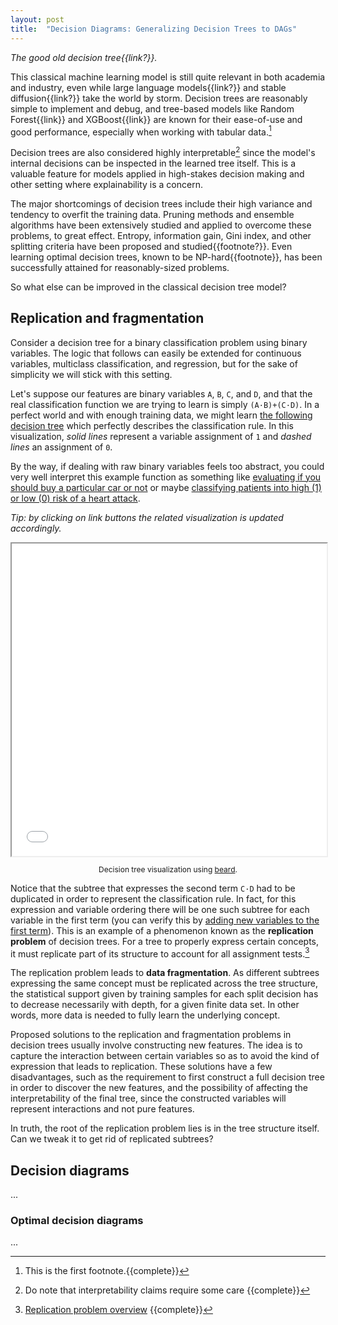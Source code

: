 ```yaml
---
layout: post
title:  "Decision Diagrams: Generalizing Decision Trees to DAGs"
---
```


<!-- Decision trees, extensively used in academics and industry. -->
<!-- The "solved" problems (overfitting -> pruning, high variance -> ensembles) -->

*The good old decision tree{{link?}}.*

This classical machine learning model is still quite relevant in both academia and industry, even while large language models{{link?}} and stable diffusion{{link?}} take the world by storm. Decision trees are reasonably simple to implement and debug, and tree-based models like Random Forest{{link}} and XGBoost{{link}} are known for their ease-of-use and good performance, especially when working with tabular data.[^tabular-data]

Decision trees are also considered highly interpretable[^interpretability] since the model's internal decisions can be inspected in the learned tree itself. This is a valuable feature for models applied in high-stakes decision making and other setting where explainability is a concern.

The major shortcomings of decision trees include their high variance and tendency to overfit the training data. Pruning methods and ensemble algorithms have been extensively studied and applied to overcome these problems, to great effect. Entropy, information gain, Gini index, and other splitting criteria have been proposed and studied{{footnote?}}. Even learning optimal decision trees, known to be NP-hard{{footnote}}, has been successfully attained for reasonably-sized problems. 

So what else can be improved in the classical decision tree model?

## Replication and fragmentation
<!-- Introduce replication (interactive examples, simple & large) -->
<!-- Leads to fragmentation -->

Consider a decision tree for a binary classification problem using binary variables. The logic that follows can easily be extended for continuous variables, multiclass classification, and regression, but for the sake of simplicity we will stick with this setting.

Let's suppose our features are binary variables `A`, `B`, `C`, and `D`, and that the real classification function we are trying to learn is simply `(A·B)+(C·D)`. In a perfect world and with enough training data, we might learn <a href="#decision-tree-example-1" class="link-button" onclick="render(decisionTreeExample1Beard, { expression: '(A·B)+(C·D)' });">the following decision tree</a> which perfectly describes the classification rule. In this visualization, *solid lines* represent a variable assignment of `1` and *dashed lines* an assignment of `0`.

By the way, if dealing with raw binary variables feels too abstract, you could very well interpret this example function as something like <a href="#" class="link-button" onclick="return render(decisionTreeExample1Beard, { expression: '(Affordable and FourDoors) or (WellMaintained and HighSafety)' });">evaluating if you should buy a particular car or not</a> or maybe <a href="#" class="link-button" onclick="return render(decisionTreeExample1Beard, { expression: '(Over60 and Smoker) or (HasFamilyHistory and Sedentary)' });">classifying patients into high (1) or low (0) risk of a heart attack</a>.

*Tip: by clicking on <span class="link-button">link buttons</span> the related visualization is updated accordingly.*

<iframe id="decision-tree-example-1" src="/assets/beard/dist/index.html" width="100%" height="500px"></iframe>
<p style="text-align: center;font-size: 0.75rem;">Decision tree visualization using <a href="https://github.com/pedrosbmartins/beard" target="_blank">beard</a>.</p>

Notice that the subtree that expresses the second term `C·D` had to be duplicated in order to represent the classification rule. In fact, for this expression and variable ordering there will be one such subtree for each variable in the first term (you can verify this by <a href="#" class="link-button" onclick="return render(decisionTreeExample1Beard, { expression: '(A·B·E)+(C·D)' });">adding new variables to the first term</a>). This is an example of a phenomenon known as the **replication problem** of decision trees. For a tree to properly express certain concepts, it must replicate part of its structure to account for all assignment tests.[^replication-problem]

The replication problem leads to **data fragmentation**. As different subtrees expressing the same concept must be replicated across the tree structure, the statistical support given by training samples for each split decision has to decrease necessarily with depth, for a given finite data set. In other words, more data is needed to fully learn the underlying concept.

Proposed solutions to the replication and fragmentation problems in decision trees usually involve constructing new features. The idea is to capture the interaction between certain variables so as to avoid the kind of expression that leads to replication. These solutions have a few disadvantages, such as the requirement to first construct a full decision tree in order to discover the new features, and the possibility of affecting the interpretability of the final tree, since the constructed variables will represent interactions and not pure features.

In truth, the root of the replication problem lies is in the tree structure itself. Can we tweak it to get rid of replicated subtrees?

## Decision diagrams
<!-- Decision diagrams -->
<!-- From ROBDDs to ML classification model -->

...

### Optimal decision diagrams
<!-- Optimal models (from seminal Bert&Dunn 2017) -->
<!-- Optimal BDDs -->
<!-- Optimal Decision Diagrams -->

...


[^tabular-data]: This is the first footnote.{{complete}}

[^interpretability]: Do note that interpretability claims require some care {{complete}}

[^replication-problem]: [Replication problem overview](https://link.springer.com/chapter/10.1007/BFb0017003#chapter-info) {{complete}}

<script type="text/javascript">
    function render(beardInstance, state) {
        beardInstance && beardInstance.render(state)
        return false
    }

    const decisionTreeExample1 = document.getElementById('decision-tree-example-1')
    let decisionTreeExample1Beard
    window.addEventListener('message', event => {
        if (event.data.name !== 'graphvizloaded') return
        switch (event.data.frameId) {
            case decisionTreeExample1.id:
                decisionTreeExample1Beard = decisionTreeExample1.contentWindow.beard
                render(decisionTreeExample1Beard, { expression: '(A·B)+(C·D)', variant: 'tree', options: { hideVariantSelector: true } })
                break
        }
      })
</script>